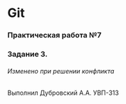 # Git
### Практическая работа №7
### Задание 3.
###### Изменено при решении конфликта

Выполнил
Дубровский А.А.
УВП-313

